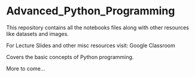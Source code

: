 # Advanced_Python_Programming
This repository contains all the notebooks files along with other resources like datasets and images.

For Lecture Slides and other misc resources visit: Google Classroom

Covers the basic concepts of Python programming. 

More to come...
